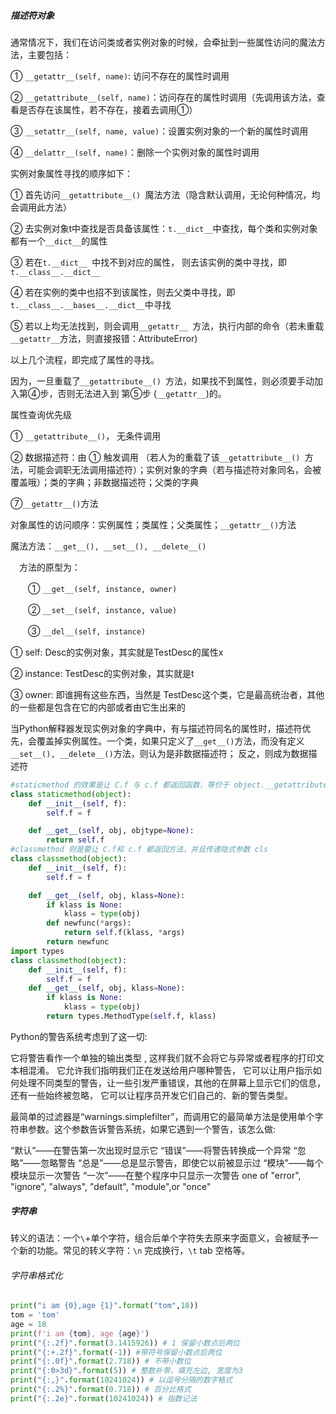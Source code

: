 ##### 描述符对象

通常情况下，我们在访问类或者实例对象的时候，会牵扯到一些属性访问的魔法方法，主要包括：

① `__getattr__(self, name)`: 访问不存在的属性时调用

② `__getattribute__(self, name)`：访问存在的属性时调用（先调用该方法，查看是否存在该属性，若不存在，接着去调用①）

③ `__setattr__(self, name, value)`：设置实例对象的一个新的属性时调用

④ `__delattr__(self, name)`：删除一个实例对象的属性时调用

 实例对象属性寻找的顺序如下：

① 首先访问`__getattribute__() `魔法方法（隐含默认调用，无论何种情况，均会调用此方法）

② 去实例对象t中查找是否具备该属性：` t.__dict__ `中查找，每个类和实例对象都有一个`__dict__`的属性

③ 若在`t.__dict__ `中找不到对应的属性， 则去该实例的类中寻找，即`t.__class__.__dict__`

④ 若在实例的类中也招不到该属性，则去父类中寻找，即`t.__class__.__bases__.__dict__`中寻找

⑤ 若以上均无法找到，则会调用`__getattr__ `方法，执行内部的命令（若未重载`__getattr__`方法，则直接报错：AttributeError)

以上几个流程，即完成了属性的寻找。

因为，一旦重载了`__getattribute__() `方法，如果找不到属性，则必须要手动加入第④步，否则无法进入到 第⑤步 (`__getattr__`)的。

属性查询优先级

① `__getattribute__()`， 无条件调用

② 数据描述符：由 ① 触发调用 （若人为的重载了该`__getattribute__() `方法，可能会调职无法调用描述符）；实例对象的字典（若与描述符对象同名，会被覆盖哦）；类的字典；非数据描述符；父类的字典

⑦` __getattr__() `方法

对象属性的访问顺序：实例属性；类属性；父类属性；`__getattr__()`方法

魔法方法：`__get__(), __set__(), __delete__()`

 　方法的原型为：

　　① `__get__(self, instance, owner)`

　　② `__set__(self, instance, value)`

　　③ `__del__(self, instance)`

① self: Desc的实例对象，其实就是TestDesc的属性x

② instance: TestDesc的实例对象，其实就是t

③ owner: 即谁拥有这些东西，当然是 TestDesc这个类，它是最高统治者，其他的一些都是包含在它的内部或者由它生出来的

当Python解释器发现实例对象的字典中，有与描述符同名的属性时，描述符优先，会覆盖掉实例属性。一个类，如果只定义了` __get__() `方法，而没有定义`__set__(), __delete__()`方法，则认为是非数据描述符； 反之，则成为数据描述符

```python
#staticmethod 的效果是让 C.f 与 c.f 都返回函数，等价于 object.__getattribute__(c, "f") 或 object.__getattribute__(C, "f")
class staticmethod(object):
    def __init__(self, f):
        self.f = f

    def __get__(self, obj, objtype=None):
        return self.f
#classmethod 则是要让 C.f和 c.f 都返回方法，并且传递隐式参数 cls
class classmethod(object):
    def __init__(self, f):
        self.f = f

    def __get__(self, obj, klass=None):
        if klass is None:
            klass = type(obj)
        def newfunc(*args):
            return self.f(klass, *args)
        return newfunc
import types
class classmethod(object):
    def __init__(self, f):
        self.f = f
    def __get__(self, obj, klass=None):
        if klass is None:
            klass = type(obj)
        return types.MethodType(self.f, klass)
```





Python的警告系统考虑到了这一切:

它将警告看作一个单独的输出类型 , 这样我们就不会将它与异常或者程序的打印文本相混淆。 
它允许我们指明我们正在发送给用户哪种警告，
它可以让用户指示如何处理不同类型的警告，让一些引发严重错误，其他的在屏幕上显示它们的信息，还有一些始终被忽略，
它可以让程序员开发它们自己的、新的警告类型。

最简单的过滤器是“warnings.simplefilter”，而调用它的最简单方法是使用单个字符串参数。这个参数告诉警告系统，如果它遇到一个警告，该怎么做:

“默认”——在警告第一次出现时显示它
“错误”——将警告转换成一个异常
“忽略”——忽略警告
“总是”——总是显示警告，即使它以前被显示过
“模块”——每个模块显示一次警告
“一次”——在整个程序中只显示一次警告
one of "error", "ignore", "always", "default", "module",or "once"

##### 字符串

转义的语法：一个`\`+单个字符，组合后单个字符失去原来字面意义，会被赋予一个新的功能。常见的转义字符：`\n` 完成换行，`\t` tab 空格等。

###### 字符串格式化

```python
print("i am {0},age {1}".format("tom",18))
tom = 'tom'
age = 18
print(f'i am {tom}, age {age}')
print("{:.2f}".format(3.1415926)) # 1 保留小数点后两位
print("{:+.2f}".format(-1)) #带符号保留小数点后两位
print("{:.0f}".format(2.718)) # 不带小数位
print("{:0>3d}".format(5)) # 整数补零，填充左边, 宽度为3
print("{:,}".format(10241024)) # 以逗号分隔的数字格式
print("{:.2%}".format(0.718)) # 百分比格式
print("{:.2e}".format(10241024)) # 指数记法
```

